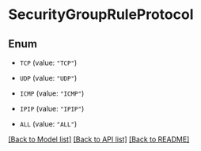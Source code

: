 # SecurityGroupRuleProtocol

## Enum


* `TCP` (value: `"TCP"`)

* `UDP` (value: `"UDP"`)

* `ICMP` (value: `"ICMP"`)

* `IPIP` (value: `"IPIP"`)

* `ALL` (value: `"ALL"`)


[[Back to Model list]](../README.md#documentation-for-models) [[Back to API list]](../README.md#documentation-for-api-endpoints) [[Back to README]](../README.md)



